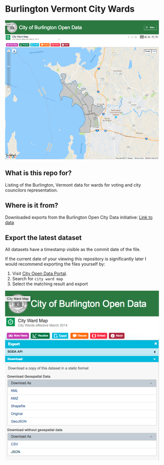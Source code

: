 # Burlington Vermont City Wards

![overview-map](images/burlington-open-city-data-screenshot.png)

## What is this repo for?

Listing of the Burlington, Vermont data for wards for voting and city
councilors representation.

## Where is it from?

Downloaded exports from the Burlington Open City Data initiative:
[Link to data](https://data.burlingtonvt.gov/dataset/City-Ward-Map/y6p6-jz87)

## Export the latest dataset

All datasets have a timestamp visible as the commit date of the file.

If the current date of your viewing this repository is significantly later I would recommend exporting the files yourself by:

1. Visit [City Open Data Portal](https://data.burlingtonvt.gov/browse).
2. Search for `city ward map`
3. Select the matching result and export

![export-city-ward](images/city-ward-export.png)
